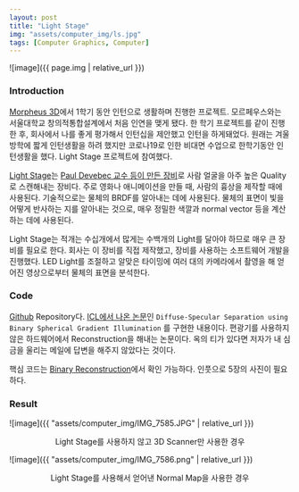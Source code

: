 ```yaml
---
layout: post
title: "Light Stage"
img: "assets/computer_img/ls.jpg"
tags: [Computer Graphics, Computer]
---
```


![image]({{ page.img | relative_url }})


### Introduction

[Morpheus 3D](https://morpheus3d.co.kr/wp/en/)에서 1학기 동안 인턴으로 생활하며 진행한 프로젝트.
모르페우스와는 서울대학교 창의적통합설계에서 처음 인연을 맺게 됐다. 한 학기 프로젝트를 같이 진행한 후, 회사에서 나를 좋게 평가해서 인턴십을 제안했고 인턴을 하게돼었다. 원래는 겨울방학에 짧게 인턴생활을 하려 했지만 코로나19로 인한 비대면 수업으로 한학기동안 인턴생활을 했다. Light Stage 프로젝트에 참여했다.

[Light Stage](https://en.wikipedia.org/wiki/Light_stage)는 [Paul Devebec 교수 등이 만든 장비](https://www.youtube.com/watch?v=c6QJT5CXl3o)로 사람 얼굴을 아주 높은 Quality로 스캔해내는 장비다. 주로 영화나 애니메이션을 만들 때, 사람의 흉상을 제작할 때에 사용된다. 기술적으로는 물체의 BRDF를 알아내는 데에 사용된다. 물체의 표면이 빛을 어떻게 반사하는 지를 알아내는 것으로, 매우 정밀한 색깔과 normal vector 등을 계산하는 데에 사용된다.

Light Stage는 적개는 수십개에서 많게는 수백개의 Light를 달아야 하므로 매우 큰 장비를 필요로 한다. 회사는 이 장비를 직접 제작했고, 장비를 사용하는 소프트웨어 개발을 진행했다. LED Light를 조절하고 알맞은 타이밍에 여러 대의 카메라에서 촬영을 해 얻어진 영상으로부터 물체의 표면을 분석한다.

### Code

[Github](https://github.com/givenone/lightstage) Repository다.
[ICL에서 나온 논문](https://wp.doc.ic.ac.uk/rgi/project/diffuse-specular-separation-using-binary-spherical-gradient-illumination/)인 
```Diffuse-Specular Separation using Binary Spherical Gradient Illumination``` 를 구현한 내용이다. 편광기를 사용하지 않은 하드웨어에서 Reconstruction을 해내는 논문이다. 옥의 티가 있다면 저자가 내 심금을 울리는 메일에 답변을 해주지 않았다는 것이다.

핵심 코드는 [Binary Reconstruction](https://github.com/givenone/lightstage/blob/master/binary_reconstruction.py)에서 확인 가능하다. 인풋으로 5장의 사진이 필요하다. 

### Result

![image]({{ "assets/computer_img/IMG_7585.JPG" | relative_url }})  
<p style="text-align: center"> Light Stage를 사용하지 않고 3D Scanner만 사용한 경우 </p>

![image]({{ "assets/computer_img/IMG_7586.png" | relative_url }})
<p style="text-align: center">Light Stage를 사용해서 얻어낸 Normal Map을 사용한 경우 </p>


